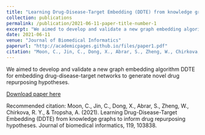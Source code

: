 ```yaml
---
title: "Learning Drug-Disease-Target Embedding (DDTE) from knowledge graphs to inform drug repurposing hypotheses"
collection: publications
permalink: /publication/2021-06-11-paper-title-number-1
excerpt: "We aimed to develop and validate a new graph embedding algorithm DDTE for embedding drug-disease-target networks to generate novel drug repurposing hypotheses."
date: 2021-06-11
venue: "Journal of Biomedical Informatics"
paperurl: "http://academicpages.github.io/files/paper1.pdf"
citation: "Moon, C., Jin, C., Dong, X., Abrar, S., Zheng, W., Chirkova, R. Y., &amp; Tropsha, A. (2021). Learning Drug-Disease-Target Embedding (DDTE) from knowledge graphs to inform drug repurposing hypotheses. Journal of biomedical informatics, 119, 103838."
---
```


We aimed to develop and validate a new graph embedding algorithm DDTE for embedding drug-disease-target networks to generate novel drug repurposing hypotheses.

[Download paper here](http://academicpages.github.io/files/paper1.pdf)

Recommended citation: Moon, C., Jin, C., Dong, X., Abrar, S., Zheng, W., Chirkova, R. Y., & Tropsha, A. (2021). Learning Drug-Disease-Target Embedding (DDTE) from knowledge graphs to inform drug repurposing hypotheses. Journal of biomedical informatics, 119, 103838.
